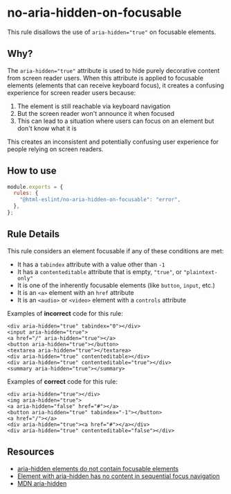 # no-aria-hidden-on-focusable

This rule disallows the use of `aria-hidden="true"` on focusable elements.

## Why?

The `aria-hidden="true"` attribute is used to hide purely decorative content from screen reader users. When this attribute is applied to focusable elements (elements that can receive keyboard focus), it creates a confusing experience for screen reader users because:

1. The element is still reachable via keyboard navigation
2. But the screen reader won't announce it when focused
3. This can lead to a situation where users can focus on an element but don't know what it is

This creates an inconsistent and potentially confusing user experience for people relying on screen readers.

## How to use

```js,.eslintrc.js
module.exports = {
  rules: {
    "@html-eslint/no-aria-hidden-on-focusable": "error",
  },
};
```

## Rule Details

This rule considers an element focusable if any of these conditions are met:
- It has a `tabindex` attribute with a value other than `-1`
- It has a `contenteditable` attribute that is empty, `"true"`, or `"plaintext-only"`
- It is one of the inherently focusable elements (like `button`, `input`, etc.)
- It is an `<a>` element with an `href` attribute
- It is an `<audio>` or `<video>` element with a `controls` attribute

Examples of **incorrect** code for this rule:

```html,incorrect
<div aria-hidden="true" tabindex="0"></div>
<input aria-hidden="true">
<a href="/" aria-hidden="true"></a>
<button aria-hidden="true"></button>
<textarea aria-hidden="true"></textarea>
<div aria-hidden="true" contenteditable></div>
<div aria-hidden="true" contenteditable="true"></div>
<summary aria-hidden="true"></summary>
```

Examples of **correct** code for this rule:

```html,correct
<div aria-hidden="true"></div>
<img aria-hidden="true">
<a aria-hidden="false" href="#"></a>
<button aria-hidden="true" tabindex="-1"></button>
<a href="/"></a>
<div aria-hidden="true"><a href="#"></a></div>
<div aria-hidden="true" contenteditable="false"></div>
```

## Resources

- [aria-hidden elements do not contain focusable elements](https://dequeuniversity.com/rules/axe/html/4.4/aria-hidden-focus)
- [Element with aria-hidden has no content in sequential focus navigation](https://www.w3.org/WAI/standards-guidelines/act/rules/6cfa84/proposed/)
- [MDN aria-hidden](https://developer.mozilla.org/en-US/docs/Web/Accessibility/ARIA/Attributes/aria-hidden)
